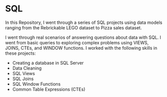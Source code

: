 # SQL
In this Repository, I went through a series of SQL projects using data models ranging from the Rebrickable LEGO dataset to Pizza sales dataset.

I went through real scenarios of answering questions about data with SQL. I went from basic queries to exploring complex problems using VIEWS, JOINS, CTEs, and WINDOW functions. I worked with the following skills in these projects:
- Creating a database in SQL Server
- Data Cleaning
- SQL Views
- SQL Joins
- SQL Window Functions
- Common Table Expressions (CTEs)
